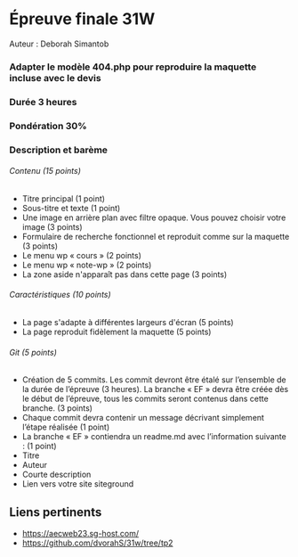 # Épreuve finale 31W

Auteur : Deborah Simantob

### Adapter le modèle 404.php pour reproduire la maquette incluse avec le devis
### Durée 3 heures
### Pondération 30%



### Description et barème

###### Contenu  (15 points)
-	Titre principal (1 point)
-	Sous-titre et texte  (1 point)
-	Une image en arrière plan avec filtre opaque. Vous pouvez choisir votre image (3 points)
-	Formulaire de recherche fonctionnel et reproduit comme sur la maquette  (3 points)
-	Le menu wp « cours »  (2 points)
-	Le menu wp « note-wp » (2 points)
-	La zone aside n'apparaît pas dans cette page (3 points)

###### Caractéristiques (10 points)
-	La page s'adapte à différentes largeurs d'écran (5 points)
-	La page reproduit fidèlement la maquette (5 points)

###### Git (5 points)
-	Création de 5 commits. Les commit devront être étalé sur l’ensemble de la durée de l’épreuve (3 heures).  La branche « EF » devra être créée dès le début de l’épreuve, tous les commits seront contenus dans cette branche.  (3 points)
-	Chaque commit devra contenir un message décrivant simplement l’étape réalisée (1 point)
-	La branche « EF » contiendra un readme.md avec l’information suivante : (1 point)
-	Titre
-	Auteur
-	Courte description
-	Lien vers votre site siteground



## Liens pertinents

- https://aecweb23.sg-host.com/ 
- https://github.com/dvorahS/31w/tree/tp2
